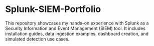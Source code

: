 # Splunk-SIEM-Portfolio
This repository showcases my hands-on experience with Splunk as a Security Information and Event Management (SIEM) tool. It includes installation guides, data ingestion examples, dashboard creation, and simulated detection use cases.
